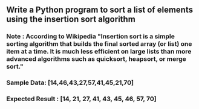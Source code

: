 ## Write a Python program to sort a list of elements using the insertion sort algorithm
### Note : According to Wikipedia "Insertion sort is a simple sorting algorithm that builds the final sorted array (or list) one item at a time. It is much less efficient on large lists than more advanced algorithms such as quicksort, heapsort, or merge sort."
### Sample Data: [14,46,43,27,57,41,45,21,70]
### Expected Result : [14, 21, 27, 41, 43, 45, 46, 57, 70]
